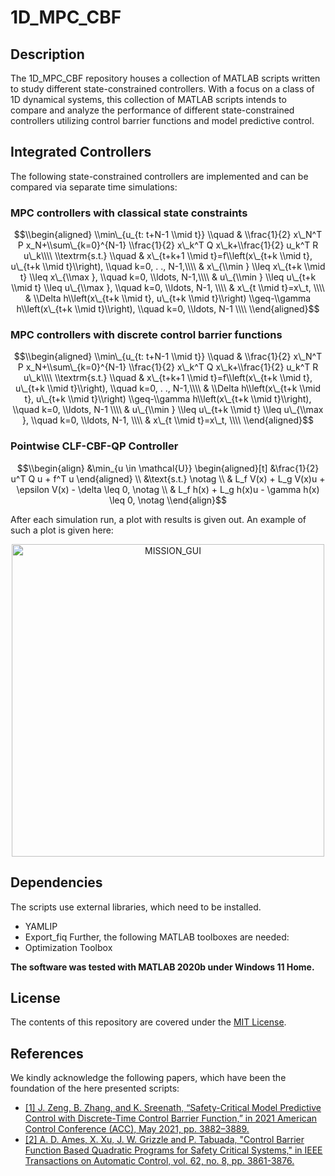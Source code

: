 # 1D_MPC_CBF

## Description
The 1D_MPC_CBF repository houses a collection of MATLAB scripts written to study different state-constrained controllers. With a focus on a class of 1D dynamical systems, this collection of MATLAB scripts intends to compare and analyze the performance of different state-constrained controllers utilizing control barrier functions and model predictive control.

## Integrated Controllers

The following state-constrained controllers are implemented and can be compared via separate time simulations:

### MPC controllers with classical state constraints

  $$\\begin{aligned}
  \\min\_{u_{t: t+N-1 \\mid t}} \\quad & \\frac{1}{2} x\_N^T P x_N+\\sum\_{k=0}^{N-1} \\frac{1}{2} x\_k^T Q x\_k+\\frac{1}{2} u_k^T R u\_k\\\\
  \\textrm{s.t.} \\quad 
   & x\_{t+k+1 \\mid t}=f\\left(x\_{t+k \\mid t}, u\_{t+k \\mid t}\\right), \\quad k=0, . ., N-1,\\\\
   & x\_{\\min } \\leq x\_{t+k \\mid t} \\leq x\_{\\max }, \\quad k=0, \\ldots, N-1,\\\\
   & u\_{\\min } \\leq u\_{t+k \\mid t} \\leq u\_{\\max }, \\quad k=0, \\ldots, N-1,   \\\\
   & x\_{t \\mid t}=x\_t,   \\\\
   & \\Delta h\\left(x\_{t+k \\mid t}, u\_{t+k \\mid t}\\right) \\geq-\\gamma h\\left(x\_{t+k \\mid t}\\right), \\quad k=0, \\ldots, N-1 \\\\
  \\end{aligned}$$

### MPC controllers with discrete control barrier functions


  $$\\begin{aligned}
  \\min\_{u_{t: t+N-1 \\mid t}} \\quad & \\frac{1}{2} x\_N^T P x_N+\\sum\_{k=0}^{N-1} \\frac{1}{2} x\_k^T Q x\_k+\\frac{1}{2} u_k^T R u\_k\\\\
  \\textrm{s.t.} \\quad 
   & x\_{t+k+1 \\mid t}=f\\left(x\_{t+k \\mid t}, u\_{t+k \\mid t}\\right), \\quad k=0, . ., N-1,\\\\
   & \\Delta h\\left(x\_{t+k \\mid t}, u\_{t+k \\mid t}\\right) \\geq-\\gamma h\\left(x\_{t+k \\mid t}\\right), \\quad k=0, \\ldots, N-1 \\\\
   & u\_{\\min } \\leq u\_{t+k \\mid t} \\leq u\_{\\max }, \\quad k=0, \\ldots, N-1,   \\\\
   & x\_{t \\mid t}=x\_t,   \\\\
  \\end{aligned}$$
  
### Pointwise CLF-CBF-QP Controller

$$\\begin{align}
&\min_{u \in \mathcal{U}}
\begin{aligned}[t]
  &\frac{1}{2} u^T Q u + f^T u
\end{aligned} \\
&\text{s.t.} \notag \\
& L_f V(x) + L_g V(x)u + \epsilon V(x) - \delta \leq 0, \notag \\
& L_f h(x) + L_g h(x)u - \gamma h(x) \leq 0, \notag
\\end{align}$$

After each simulation run, a plot with results is given out. An example of such a plot is given here:

<p align=center>
<img src="https://github.com/JohannesAutenrieb/TeamACranfieldUAVSwarm/blob/master/img/GUI_MISSION_OVERVIEW.png" alt="MISSION_GUI" height=500px>
</p>


## Dependencies
The scripts use external libraries, which need to be installed.
- YAMLIP
- Export_fiq
Further, the following MATLAB toolboxes are needed:
- Optimization Toolbox

**The software was tested with MATLAB 2020b under Windows 11 Home.** 


## License

The contents of this repository are covered under the [MIT License](LICENSE).


## References

We kindly acknowledge the following papers, which have been the foundation of the here presented scripts:

* [[1] J. Zeng, B. Zhang, and K. Sreenath, “Safety-Critical Model Predictive Control with Discrete-Time Control
Barrier Function,” in 2021 American Control Conference (ACC), May 2021, pp. 3882–3889.](https://ieeexplore.ieee.org/document/9483029)
* [[2] A. D. Ames, X. Xu, J. W. Grizzle and P. Tabuada, "Control Barrier Function Based Quadratic Programs for Safety Critical Systems," in IEEE Transactions on Automatic Control, vol. 62, no. 8, pp. 3861-3876.](https://ieeexplore.ieee.org/document/7782377)
